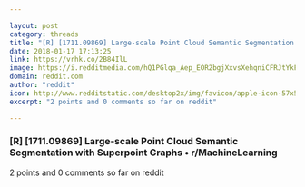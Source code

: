 ```yaml
---

layout: post
category: threads
title: "[R] [1711.09869] Large-scale Point Cloud Semantic Segmentation with Superpoint Graphs"
date: 2018-01-17 17:13:25
link: https://vrhk.co/2B84IlL
image: https://i.redditmedia.com/hQ1PGlqa_Aep_EOR2bgjXxvsXehqniCFRJtYkFU_WsI.jpg?w=320&s=04f4d0ec94703a4d6501e4e3d5663afe
domain: reddit.com
author: "reddit"
icon: http://www.redditstatic.com/desktop2x/img/favicon/apple-icon-57x57.png
excerpt: "2 points and 0 comments so far on reddit"

---
```


### [R] [1711.09869] Large-scale Point Cloud Semantic Segmentation with Superpoint Graphs • r/MachineLearning

2 points and 0 comments so far on reddit